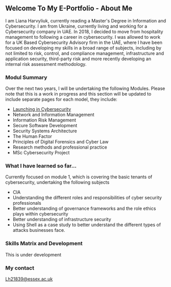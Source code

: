 ## Welcome To My E-Portfolio - About Me 

I am Liana Harvyliuk, currently reading a Master's Degree in Information and Cybersecurity. I am from Ukraine, currently living and working for a Cybersecurity company in UAE.
In 2018, I decided to move from hospitality management to following a career in cybersecurity. I was allowed to work for a UK Based Cybersecurity Advisory
firm in the UAE, where I have been focused on developing my skills in a broad range of subjects, including by not limited to risk, control, and compliance management,
infrastructure and application security, third-party risk and more recently developing an internal risk assessment methodology.  

### Modul Summary 
Over the next two years, I will be undertaking the following Modules. Please note that this is a work in progress and this section will be updated to include separate pages for each model, they include:

- [Launching in Cybersecurity](docs/ln.md)
- Network and Information Management 
- Information Risk Management 
- Secure Software Development 
- Security Systems Architecture 
- The Human Factor 
- Principles of Digital Forensics and Cyber Law 
- Research methods and professional practice 
- MSc Cybersecurity Project 

### What I have learned so far...

Currently focused on module 1, which is covering the basic tenants of cybersecurity, undertaking the following subjects 
- CIA 
- Understanding the different roles and responsibilities  of cyber security professionals 
- Better understanding of governance frameworks and the role ethics plays within cybersecurity 
- Better understanding of infrastructure security 
- Using Shell as a case study to better understand the different types of attacks businesses face.

### Skills Matrix and Development 

This is under development 

### My contact 
 
Lh21839@essex.ac.uk

